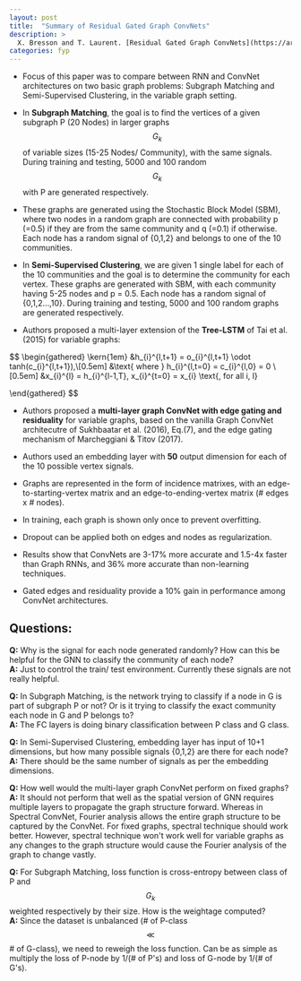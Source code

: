 ```yaml
---
layout: post
title:  "Summary of Residual Gated Graph ConvNets"
description: >
  X. Bresson and T. Laurent. [Residual Gated Graph ConvNets](https://arxiv.org/pdf/1711.07553.pdf). arXiv preprint arXiv:1711.07553.
categories: fyp
---
```

- Focus of this paper was to compare between RNN and ConvNet architectures on two basic graph problems: Subgraph Matching and Semi-Supervised Clustering, in the variable graph setting.

- In **Subgraph Matching**, the goal is to find the vertices of a given subgraph P (20 Nodes) in larger graphs $$ G_{k} $$ of variable sizes (15-25 Nodes/ Community), with the same signals. During training and testing, 5000 and 100 random $$ G_{k} $$ with P are generated respectively.

- These graphs are generated using the Stochastic Block Model (SBM), where two nodes in a random graph are connected with probability p (=0.5) if they are from the same community and q (=0.1) if otherwise. Each node has a random signal of {0,1,2} and belongs to one of the 10 communities.

- In **Semi-Supervised Clustering**, we are given 1 single label for each of the 10 communities and the goal is to determine the community for each vertex. These graphs are generated with SBM, with each community having 5-25 nodes and p = 0.5. Each node has a random signal of {0,1,2...,10}. During training and testing, 5000 and 100 random graphs are generated respectively.

- Authors proposed a multi-layer extension of the **Tree-LSTM** of Tai et al. (2015) for variable graphs:

$$
\begin{gathered}
  \kern{1em} &h_{i}^{l,t+1} = o_{i}^{l,t+1} \odot tanh(c_{i}^{l,t+1}),\\[0.5em]
  &\text{ where } h_{i}^{l,t=0} = c_{i}^{l,0} = 0            \\[0.5em]
  &x_{i}^{l} = h_{i}^{l-1,T}, x_{i}^{t=0} = x_{i} \text{, for all i, l}

\end{gathered}
$$

- Authors proposed a **multi-layer graph ConvNet with edge gating and residuality** for variable graphs, based on the vanilla Graph ConvNet architecutre of Sukhbaatar et al. (2016), Eq.(7), and the edge gating mechanism of Marcheggiani & Titov (2017).

- Authors used an embedding layer with **50** output dimension for each of the 10 possible vertex signals.

- Graphs are represented in the form of incidence matrixes, with an edge-to-starting-vertex matrix and an edge-to-ending-vertex matrix (# edges x # nodes).

- In training, each graph is shown only once to prevent overfitting.

- Dropout can be applied both on edges and nodes as regularization.

- Results show that ConvNets are 3-17% more accurate and 1.5-4x faster than Graph RNNs, and 36% more accurate than non-learning techniques.

- Gated edges and residuality provide a 10% gain in performance among ConvNet architectures.  


## Questions:
  **Q:** Why is the signal for each node generated randomly? How can this be helpful for the GNN to classify the community of each node?  
  **A:** Just to control the train/ test environment. Currently these signals are not really helpful.  

  **Q:** In Subgraph Matching, is the network trying to classify if a node in G is part of subgraph P or not? Or is it trying to classify the exact community each node in G and P belongs to?  
  **A:** The FC layers is doing binary classification between P class and G class.

  **Q:** In Semi-Supervised Clustering, embedding layer has input of 10+1 dimensions, but how many possible signals {0,1,2} are there for each node?  
  **A:** There should be the same number of signals as per the embedding dimensions.

  **Q:** How well would the multi-layer graph ConvNet perform on fixed graphs?  
  **A:** It should not perform that well as the spatial version of GNN requires multiple layers to propagate the graph structure forward. Whereas in Spectral ConvNet, Fourier analysis allows the entire graph structure to be captured by the ConvNet. For fixed graphs, spectral technique should work better. However, spectral technique won't work well for variable graphs as any changes to the graph structure would cause the Fourier analysis of the graph to change vastly.

  **Q:** For Subgraph Matching, loss function is cross-entropy between class of P and $$ G_{k} $$ weighted respectively by their size. How is the weightage computed?  
  **A:** Since the dataset is unbalanced (# of P-class $$ \ll $$ # of G-class), we need to reweigh the loss function. Can be as simple as multiply the loss of P-node by 1/(# of P's) and loss of G-node by 1/(# of G's).
